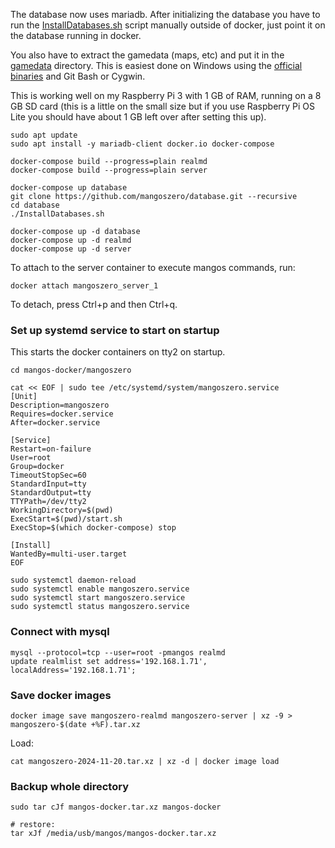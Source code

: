 The database now uses mariadb. After initializing the database you have to run the [InstallDatabases.sh](https://github.com/mangoszero/database/blob/master/InstallDatabases.sh) script manually outside of docker, just point it on the database running in docker.

You also have to extract the gamedata (maps, etc) and put it in the [gamedata](gamedata) directory. This is easiest done on Windows using the [official binaries](https://github.com/mangoszero/server/releases/latest) and Git Bash or Cygwin.

This is working well on my Raspberry Pi 3 with 1 GB of RAM, running on a 8 GB SD card (this is a little on the small size but if you use Raspberry Pi OS Lite you should have about 1 GB left over after setting this up).



```shell
sudo apt update
sudo apt install -y mariadb-client docker.io docker-compose

docker-compose build --progress=plain realmd
docker-compose build --progress=plain server

docker-compose up database
git clone https://github.com/mangoszero/database.git --recursive
cd database
./InstallDatabases.sh

docker-compose up -d database
docker-compose up -d realmd
docker-compose up -d server
```

To attach to the server container to execute mangos commands, run:

```shell
docker attach mangoszero_server_1
```

To detach, press Ctrl+p and then Ctrl+q.

### Set up systemd service to start on startup

This starts the docker containers on tty2 on startup.

```shell
cd mangos-docker/mangoszero

cat << EOF | sudo tee /etc/systemd/system/mangoszero.service
[Unit]
Description=mangoszero
Requires=docker.service
After=docker.service

[Service]
Restart=on-failure
User=root
Group=docker
TimeoutStopSec=60
StandardInput=tty
StandardOutput=tty
TTYPath=/dev/tty2
WorkingDirectory=$(pwd)
ExecStart=$(pwd)/start.sh
ExecStop=$(which docker-compose) stop

[Install]
WantedBy=multi-user.target
EOF

sudo systemctl daemon-reload
sudo systemctl enable mangoszero.service
sudo systemctl start mangoszero.service
sudo systemctl status mangoszero.service
```

### Connect with mysql

```shell
mysql --protocol=tcp --user=root -pmangos realmd
update realmlist set address='192.168.1.71', localAddress='192.168.1.71';
```

### Save docker images

```shell
docker image save mangoszero-realmd mangoszero-server | xz -9 > mangoszero-$(date +%F).tar.xz
```

Load:

```shell
cat mangoszero-2024-11-20.tar.xz | xz -d | docker image load
```

### Backup whole directory

```shell
sudo tar cJf mangos-docker.tar.xz mangos-docker

# restore:
tar xJf /media/usb/mangos/mangos-docker.tar.xz
```
